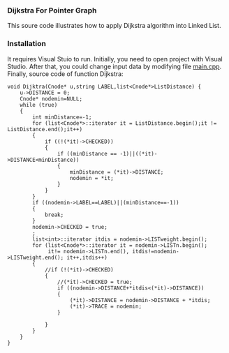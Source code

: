 ### Dijkstra For Pointer Graph
This soure code illustrates how to apply Dijkstra algorithm into Linked List.
### Installation
It requires Visual Stuio to run.
Initially, you need to open project with Visual Studio. After that, you could change input data by modifying file [main.cpp](https://github.com/nltd101/Dijkstra-for-Linked-List/blob/master/18120307/main.cpp).
Finally, source code of function Dijkstra:
    
    void Dijktra(Cnode* u,string LABEL,list<Cnode*>ListDistance) {
    	u->DISTANCE = 0;
    	Cnode* nodemin=NULL;
    	while (true)
    	{
    		int minDistance=-1;
    		for (list<Cnode*>::iterator it = ListDistance.begin();it != ListDistance.end();it++)
    		{
    			if ((!(*it)->CHECKED))
    			{
    				if ((minDistance == -1)||((*it)->DISTANCE<minDistance))
    				{
    					minDistance = (*it)->DISTANCE;
    					nodemin = *it;
    				}
    			}
    		}
    		if ((nodemin->LABEL==LABEL)||(minDistance==-1))
    		{
    			break;
    		}
    		nodemin->CHECKED = true;
    		;
    		list<int>::iterator itdis = nodemin->LISTweight.begin();
    		for (list<Cnode*>::iterator it = nodemin->LISTn.begin();
    			 it!= nodemin->LISTn.end(), itdis!=nodemin->LISTweight.end(); it++,itdis++)
    		{
    			//if (!(*it)->CHECKED)
    			{
    				//(*it)->CHECKED = true;
    				if ((nodemin->DISTANCE+*itdis<(*it)->DISTANCE))
    				{
    					(*it)->DISTANCE = nodemin->DISTANCE + *itdis;
    					(*it)->TRACE = nodemin;
    				}
    
    			}
    		}
    	}
    }
